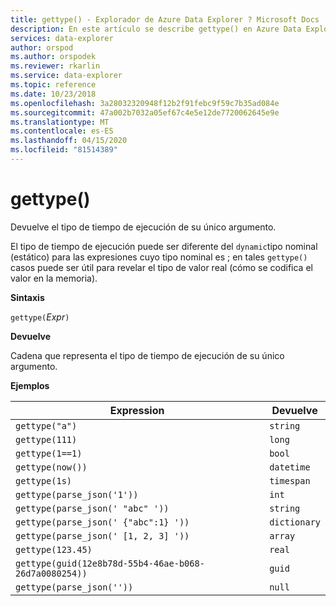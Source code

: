 ```yaml
---
title: gettype() - Explorador de Azure Data Explorer ? Microsoft Docs
description: En este artículo se describe gettype() en Azure Data Explorer.
services: data-explorer
author: orspod
ms.author: orspodek
ms.reviewer: rkarlin
ms.service: data-explorer
ms.topic: reference
ms.date: 10/23/2018
ms.openlocfilehash: 3a28032320948f12b2f91febc9f59c7b35ad084e
ms.sourcegitcommit: 47a002b7032a05ef67c4e5e12de7720062645e9e
ms.translationtype: MT
ms.contentlocale: es-ES
ms.lasthandoff: 04/15/2020
ms.locfileid: "81514389"
---
```

# <a name="gettype"></a>gettype()

Devuelve el tipo de tiempo de ejecución de su único argumento.

El tipo de tiempo de ejecución puede ser diferente del `dynamic`tipo nominal (estático) para las expresiones cuyo tipo nominal es ; en tales `gettype()` casos puede ser útil para revelar el tipo de valor real (cómo se codifica el valor en la memoria).

**Sintaxis**

`gettype(`*Expr*`)`

**Devuelve**

Cadena que representa el tipo de tiempo de ejecución de su único argumento.

**Ejemplos**

|Expression                          |Devuelve      |
|------------------------------------|-------------|
|`gettype("a")`                      |`string`     |
|`gettype(111)`                      |`long`       |
|`gettype(1==1)`                     |`bool`       |
|`gettype(now())`                    |`datetime`   |
|`gettype(1s)`                       |`timespan`   |
|`gettype(parse_json('1'))`           |`int`        |
|`gettype(parse_json(' "abc" '))`     |`string`     |
|`gettype(parse_json(' {"abc":1} '))` |`dictionary` | 
|`gettype(parse_json(' [1, 2, 3] '))` |`array`      |
|`gettype(123.45)`                   |`real`       |
|`gettype(guid(12e8b78d-55b4-46ae-b068-26d7a0080254))`|`guid`| 
|`gettype(parse_json(''))`            |`null`|